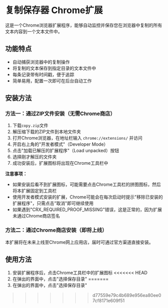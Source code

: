 # 复制保存器 Chrome扩展

这是一个Chrome浏览器扩展程序，能够自动监控并保存您在浏览器中复制的所有文本内容到一个文本文件中。

## 功能特点

- 自动捕获浏览器中的复制操作
- 将复制的文本保存到指定目录的文本文件中
- 每条记录带有时间戳，便于追踪
- 简单易用，配置一次即可在后台自动工作

## 安装方法

### 方法一：通过ZIP文件安装（无需Chrome商店）

1. 下载`copy.zip`文件
2. 解压缩下载的ZIP文件到本地文件夹
3. 打开Chrome浏览器，在地址栏输入 `chrome://extensions/` 并访问
4. 开启右上角的"开发者模式"（Developer Mode）
5. 点击"加载已解压的扩展程序"（Load unpacked）按钮
6. 选择刚才解压的文件夹
7. 成功安装后，扩展图标将出现在Chrome工具栏中

**注意事项：**
- 如果安装后看不到扩展图标，可能需要点击Chrome工具栏的拼图图标，然后将本扩展固定到工具栏
- 使用开发者模式安装的扩展，Chrome可能会在每次启动时提示"移除已安装的扩展程序"，只需点击"取消"即可继续使用
- 如果遇到"CRX_REQUIRED_PROOF_MISSING"错误，这是正常的，因为扩展未通过Chrome商店签名

### 方法二：通过Chrome商店安装（即将上线）

本扩展将在未来上线至Chrome网上应用店，届时可通过官方渠道直接安装。

## 使用方法

1. 安装扩展程序后，点击Chrome工具栏中的扩展图标
<<<<<<< HEAD
2. 在弹出的界面中，点击"选择保存目录"
=======
2. 在弹出的界面中，点击"选择保存目录"
>>>>>>> d77559e79c4b689e956ea80ee07cf8171e609f51
